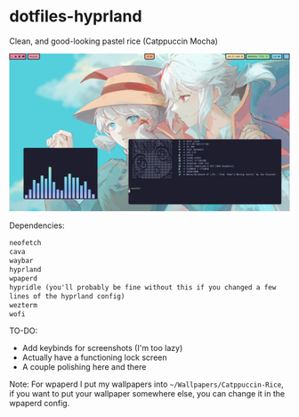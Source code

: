 # dotfiles-hyprland
Clean, and good-looking pastel rice (Catppuccin Mocha)

![Rice Screenshot](https://github.com/Okuber/dotfiles-hyprland/blob/main/1710936536-wayshot.png?raw=true)

Dependencies:
```
neofetch
cava
waybar
hyprland
wpaperd
hypridle (you'll probably be fine without this if you changed a few lines of the hyprland config)
wezterm
wofi
```

TO-DO:
- Add keybinds for screenshots (I'm too lazy)
- Actually have a functioning lock screen
- A couple polishing here and there

Note: For wpaperd I put my wallpapers into `~/Wallpapers/Catppuccin-Rice`, if you want to put your wallpaper somewhere else, you can change it in the wpaperd config.
